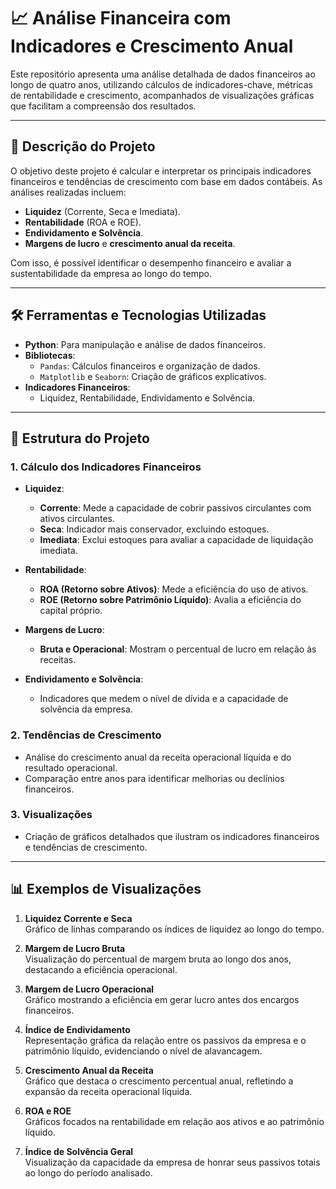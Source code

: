 # 📈 Análise Financeira com Indicadores e Crescimento Anual

Este repositório apresenta uma análise detalhada de dados financeiros ao longo de quatro anos, utilizando cálculos de indicadores-chave, métricas de rentabilidade e crescimento, acompanhados de visualizações gráficas que facilitam a compreensão dos resultados.

---

## 📌 Descrição do Projeto

O objetivo deste projeto é calcular e interpretar os principais indicadores financeiros e tendências de crescimento com base em dados contábeis. As análises realizadas incluem:

- **Liquidez** (Corrente, Seca e Imediata).  
- **Rentabilidade** (ROA e ROE).  
- **Endividamento e Solvência**.  
- **Margens de lucro** e **crescimento anual da receita**.  

Com isso, é possível identificar o desempenho financeiro e avaliar a sustentabilidade da empresa ao longo do tempo.

---

## 🛠️ Ferramentas e Tecnologias Utilizadas

- **Python**: Para manipulação e análise de dados financeiros.  
- **Bibliotecas**:
  - `Pandas`: Cálculos financeiros e organização de dados.  
  - `Matplotlib` e `Seaborn`: Criação de gráficos explicativos.  
- **Indicadores Financeiros**:
  - Liquidez, Rentabilidade, Endividamento e Solvência.

---

## 📂 Estrutura do Projeto

### 1. **Cálculo dos Indicadores Financeiros**
   - **Liquidez**:
     - **Corrente**: Mede a capacidade de cobrir passivos circulantes com ativos circulantes.  
     - **Seca**: Indicador mais conservador, excluindo estoques.  
     - **Imediata**: Exclui estoques para avaliar a capacidade de liquidação imediata.  

   - **Rentabilidade**:
     - **ROA (Retorno sobre Ativos)**: Mede a eficiência do uso de ativos.  
     - **ROE (Retorno sobre Patrimônio Líquido)**: Avalia a eficiência do capital próprio.  

   - **Margens de Lucro**:
     - **Bruta e Operacional**: Mostram o percentual de lucro em relação às receitas.  

   - **Endividamento e Solvência**:
     - Indicadores que medem o nível de dívida e a capacidade de solvência da empresa.  

### 2. **Tendências de Crescimento**
   - Análise do crescimento anual da receita operacional líquida e do resultado operacional.  
   - Comparação entre anos para identificar melhorias ou declínios financeiros.  

### 3. **Visualizações**
   - Criação de gráficos detalhados que ilustram os indicadores financeiros e tendências de crescimento.

---

## 📊 Exemplos de Visualizações

1. **Liquidez Corrente e Seca**  
   Gráfico de linhas comparando os índices de liquidez ao longo do tempo.  

2. **Margem de Lucro Bruta**  
   Visualização do percentual de margem bruta ao longo dos anos, destacando a eficiência operacional.  

3. **Margem de Lucro Operacional**  
   Gráfico mostrando a eficiência em gerar lucro antes dos encargos financeiros.  

4. **Índice de Endividamento**  
   Representação gráfica da relação entre os passivos da empresa e o patrimônio líquido, evidenciando o nível de alavancagem.  

5. **Crescimento Anual da Receita**  
   Gráfico que destaca o crescimento percentual anual, refletindo a expansão da receita operacional líquida.  

6. **ROA e ROE**  
   Gráficos focados na rentabilidade em relação aos ativos e ao patrimônio líquido.  

7. **Índice de Solvência Geral**  
   Visualização da capacidade da empresa de honrar seus passivos totais ao longo do período analisado.  

